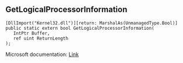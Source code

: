 ## GetLogicalProcessorInformation

```
[DllImport("Kernel32.dll")][return: MarshalAs(UnmanagedType.Bool)]
public static extern bool GetLogicalProcessorInformation(
   IntPtr Buffer,
   ref uint ReturnLength
);
```

Microsoft documentation: [Link](https://docs.microsoft.com/en-us/windows/win32/api/sysinfoapi/nf-sysinfoapi-getlogicalprocessorinformation)
